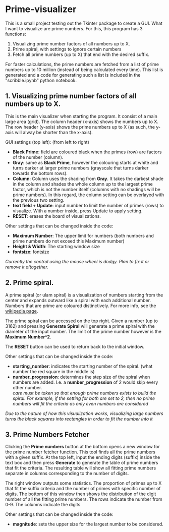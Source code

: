 # Prime-visualizer

This is a small project testing out the Tkinter package to create a GUI. What I want to visualize are prime numbers. For this, this program has 3 functions:

1. Visualizing prime number factors of all numbers up to X.
2. Prime spiral, with settings to ignore certain numbers
3. Fetch all prime numbers (up to X) that end with the desired suffix.

For faster calculations, the prime numbers are fetched from a list of prime numbers up to 10 million (instead of being calculated every time). This list is generated and a code for generating such a list is included in the "scribble.ipynb" python notebook.

## 1. Visualizing prime number factors of all numbers up to X.

This is the main visualizer when starting the program. It consist of a main large area (grid). The column header (x-axis) shows the numbers up to X. The row header (y-axis) shows the prime numbers up to X (as such, the y-axis will alway be shorter than the x-axis).

GUI settings (top left):
(from left to right)

* **Black Prime**: field are coloured black when the primes (row) are factors of the number (column).
* **Gray**: same as **Black Prime**, however the colouring starts at white and turns darker at larger prime numbers (grayscale that turns darker towards the bottom rows).
* **Column**: Column uses the shading from **Gray**. It takes the darkest shade in the column and shades the whole column up to the largest prime factor, which is not the number itself (columns with no shadings will be prime numbers). In this regard, the column setting can be overlayed with the previous two setting.
* **text field + Update**: input number to limit the number of primes (rows) to visualize. With a number inside, press Update to apply setting.
* **RESET**: erases the board of visualizations.

Other settings that can be changed inside the code:

* **Maximum Number**: The upper limit for numbers (both numbers and prime numbers do not exceed this Maximum number)
* **Height & Width**: The starting window size
* **fontsize**: fontsize

*Currently the control using the mouse wheel is dodgy. Plan to fix it or remove it altogether.*

## 2. Prime spiral.

A prime spiral (or ulam spiral) is a visualization of numbers starting from the center and expands outward like a spiral with each additional number. Numbers that are prime are coloured distinctively. For more info, see the [wikipedia page](https://en.wikipedia.org/wiki/Ulam_spiral).

The prime spiral can be accessed on the top right. Given a number (up to 3162) and pressing **Generate Spiral** will generate a prime spiral with the diameter of the input number. The limit of the prime number however is the **Maximum Number^2**.

The **RESET** button can be used to return back to the initial window.

Other settings that can be changed inside the code:

* **starting_number**: indicates the starting number of the spiral. (what number the red square in the middle is)
* **number_progression**: determines the step size of the spiral when numbers are added. I.e. a **number_progression** of 2 would skip every other number.  
*care must be taken so that enough prime numbers exists to build the spiral. For example, if the setting for both are set to 2, then no prime numbers will fit the criteria as only even numbers are considered*

*Due to the nature of how this visualization works, visualizing large numbers turns the black squares into rectangles in order to fit the number into it*

## 3. Prime Numbers Fetcher

Clicking the **Prime numbers** button at the bottom opens a new window for the prime number fetcher function. This tool finds all the prime numbers with a given suffix. At the top left, input the ending digits (suffix) inside the text box and then press **Generate** to generate the table of prime numbers that fit the criteria. The resulting table will show all fitting prime numbers separate in columns corresponding to the number of digits.

The right window outputs some statistics. The proportion of primes up to X that fit the suffix criteria and the number of primes with specific number of digits. The bottom of this window then shows the distribution of the digit number of all the fitting prime numbers. The rows indicate the number from 0-9. The columns indicate the digits.

Other settings that can be changed inside the code:

* **magnitude**: sets the upper size for the largest number to be considered.
